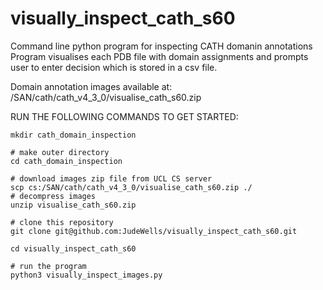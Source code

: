 # visually_inspect_cath_s60
Command line python program for inspecting CATH domanin annotations
Program visualises each PDB file with domain assignments and prompts user to enter decision
which is stored in a csv file.

Domain annotation images available at: /SAN/cath/cath_v4_3_0/visualise_cath_s60.zip

RUN THE FOLLOWING COMMANDS TO GET STARTED:
```
mkdir cath_domain_inspection

# make outer directory
cd cath_domain_inspection

# download images zip file from UCL CS server
scp cs:/SAN/cath/cath_v4_3_0/visualise_cath_s60.zip ./
# decompress images
unzip visualise_cath_s60.zip

# clone this repository
git clone git@github.com:JudeWells/visually_inspect_cath_s60.git

cd visually_inspect_cath_s60

# run the program
python3 visually_inspect_images.py
```
